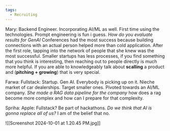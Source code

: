 ```yaml
---
tags:
  - Recruiting
---
```

Mary: Backend Engineer. Incorporating AI/ML as well. First time using the technologies. Prompt 
engineering is fun i guess. *How do you evaluate results for GenAI* 
Conferences had the most success because building connections with an actual person helped more than cold application. After the first role, tapping into the network of people that she knew was the most successful.
Smaller startups has less processes, if you find something that you think is interesting, then reaching out to people directly is much more helpful.
If you are able to knowledgeably talk about **scalling** a product and (**pitching + growing**) that is very special.


Farwa: Fullstack: Startup. Gen AI. Everybody is picking up on it. Nieche market of car dealerships. Target smaller ones. Pivoted towards an AI/ML company. 
*She made a RAG data pipeline for the company* how does a rag become more complex and how can I prepare for that complexity.

Spriha: Apple: Fullstack?
Be part of hackathons.
*Do we think that AI is gonna replace all of us?* I am of the belief that no.

![[Screenshot 2024-10-01 at 1.20.45 PM.jpg]]